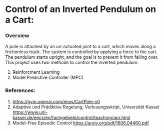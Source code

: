 # Control of an Inverted Pendulum on a Cart:
### Overview
A pole is attached by an un-actuated joint to a cart, which moves along a frictionless track. 
The system is controlled by applying a force to the cart. The pendulum starts upright, and the goal is to prevent it from falling over.
This project uses two methods to control the inverted pendulum:
1. Reinforcment Learning
2. Model Predictive Controller  (MPC)

### References:
1. https://gym.openai.com/envs/CartPole-v0
2. Adaptive und Prädiktive Regelung, Vorlesungsskript, Universität Kassel https://www.uni-kassel.de/eecs/en/fachgebiete/control/teaching/apr.html  
3. Model-Free Episodic Control https://arxiv.org/pdf/1606.04460.pdf
